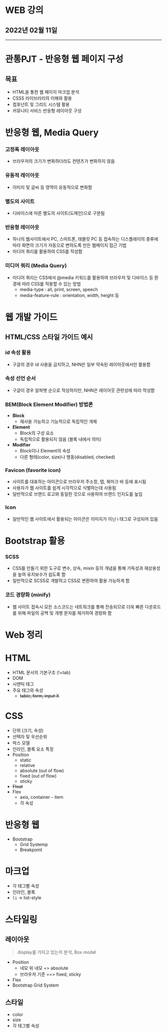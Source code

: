 # WEB 강의

## 2022년 02월 11일

---

# 관통PJT - 반응형 웹 페이지 구성

## 목표

+ HTML을 통한 웹 페이지 마크업 분석
+ CSSS 라이브러리의 이해와 활용
+ 컴포넌트 및 그리드 시스템 활용
+ 커뮤니티 서비스 반응형 레이아웃 구성

# 반응형 웹, Media Query

### 고정폭 레이아웃

+ 브라우저의 크기가 변화하더라도 컨텐츠가 변화하지 않음

### 유동적 레이아웃

+ 이미지 및 글씨 등 영역이 유동적으로 변화함

### 별도의 사이트

+ 디바이스에 따른 별도의 사이트(도메인)으로 구분됨

### 반응형 레이아웃

+ 하나의 웹사이트에서 PC, 스마트폰, 태블릿 PC 등 접속하는 디스플레이의 종류에 따라 화면의 크기가 자동으로 변하도록 만든 웹페이지 접근 기법
+ 미디어 쿼리를 활용하여 CSS를 작성함

### 미디어 쿼리 (Media Query)

+ 미디어 쿼리는 CSS에서 @media 키워드를 활용하여 브라우저 및 디바이스 등 환경에 따라 CSS를 적용할 수 있는 방법
  + media-type : all, print, screen, speech
  + media-feature-rule : orientation, width, height 등

# 웹 개발 가이드

## HTML/CSS 스타일 가이드 예시

### id 속성 활용

+ 구글의 경우 id 사용을 금지하고, NHN은 일부 약속된 레이아웃에서만 활용함

### 속성 선언 순서

+ 구글이 경우 알파벳 순으로 작성하지만, NHN은 레이아웃 관련성에 따라 작성함

### BEM(Block Element Modifier) 방법론

+ **Block**
  + 재사용 가능하고 기능적으로 독립적인 개체
+ **Element**
  + Block의 구성 요소
  + 독립적으로 활용되지 않음 (블록 내에서 의미)
+ **Modifier**
  + Block이나 Element의 속성
  + 다른 형태(color, size)나 행동(disabled, checked)

### Favicon (favorite icon)

+ 사이트를 대표하는 아이콘으로 브라우저 주소창, 탭, 북마크 바 등에 표시됨
+ 사용자가 웹 사이트를 쉽게 시각적으로 식별하는데 사용됨
+ 일반적으로 브랜드 로고와 동일한 것으로 사용하여 브랜드 인지도를 높임

### Icon

+ 일반적인 웹 사이트에서 활용되는 아이콘은 이미지가 이닌 i 태그로 구성되어 있음

# Bootstrap 활용

### SCSS

+ CSS를 만들기 위한 도구로 변수, 상속, mixin 등의 개념을 통해 가독성과 재상용성을 높여 유지보수가 쉽도록 함
+ 일반적으로 SCSS로 개발하고 CSS로 변환하여 활용 가능하게 함

### 코드 경량화 (minify)

+ 웹 사이트 접속시 모든 소스코드는 네트워크를 통해 전송되므로 더욱 빠른 다운로드를 위해 파일의 공백 및 개행 문자를 제거하여 경량화 함

# Web 정리

# HTML

+ HTML 문서의 기본구조 (!+tab)
+ DOM
+ 시맨틱 태그
+ 주요 태그와 속성
  + ~~table, form, input X~~

# CSS

+ 단위 (크기, 속성)
+ 선택자 및 우선순위
+ 박스 모델
+ 인라인, 블록 요소 특징
+ Position
  + static
  + relative
  + absolute (out of flow)
  + fixed (out of flow)
  + sticky
+ ~~Float~~
+ Flex
  + axis, container - item
  + 각 속성

# 반응형 웹

+ Bootstrap
  + Grid Systemp
  + Breakpoint

# 마크업

+ 각 태그별 속성
+ 인라인, 블록
+ `li` -> list-style

# 스타일링

## 레이아웃 

> display를 가지고 있는지 분석, Box model

+ Position
  + 네모 위 네모 => absolute
  + 브라우저 기준 ==> fixed, sticky
+ Flex
+ Bootstrap Grid System

## 스타일

+ color
+ size
+ 각 태그별 속성
